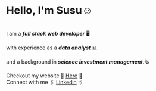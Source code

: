 # Hello, I'm Susu☺️

\
I am a **_full stack web developer_** 🖥️  

with experience as a **_data analyst_** 📊  

and a background in **_science investment management_**.🗞️ 

Checkout my website 🌟 [Here](https://susuxiang.com/) 🌟  
Connect with me 🖇️ [Linkedin](https://www.linkedin.com/in/susu-xiang-4166581bb/) 🖇️

